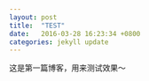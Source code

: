```yaml
---
layout: post
title:  "TEST"
date:   2016-03-28 16:23:34 +0800
categories: jekyll update
---
```

这是第一篇博客，用来测试效果～

